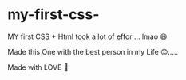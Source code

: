 # my-first-css-
MY first CSS + Html 
took a lot of effor ... lmao 😆

Made this One with the best person in my Life 😊.....

Made with LOVE 💓

